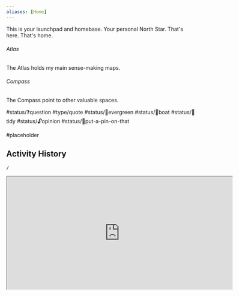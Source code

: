 ```yaml
---
aliases: [Home]
---
```


This is your launchpad and homebase. Your personal North Star. That's here. That's home. 

###### Atlas 
The Atlas holds my main sense-making maps.

###### Compass
The Compass point to other valuable spaces.


#status/❓question 
#type/quote
#status/🌲evergreen
#status/🍃boat
#status/🧹tidy
#status/🔓opinion
#status/📌put-a-pin-on-that

#placeholder

## Activity History
```ActivityHistory
/
```





<center><iframe width="600" height="300" src="https://indify.co/widgets/live/progressBar/IwlznUtcijO2hSugs33V"></iframe></center>

